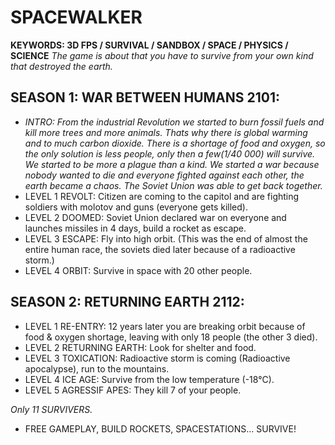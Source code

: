 # SPACEWALKER  
**KEYWORDS: 3D FPS / SURVIVAL / SANDBOX / SPACE / PHYSICS / SCIENCE** 
*The game is about that you have to survive from your own kind that destroyed the earth.*  

## SEASON 1: WAR BETWEEN HUMANS 2101:  
- *INTRO: From the industrial Revolution we started to burn fossil fuels and kill more trees and more animals. Thats why there is global warming and to much carbon dioxide.  There is a shortage of food and oxygen, so the only solution is less people, only then a few(1/40 000) will survive. We started to be more a plague than a kind.  We started a war because nobody wanted to die and everyone fighted against each other, the earth became a chaos. The Soviet Union was able to get back together.*  
- LEVEL 1 REVOLT: Citizen are coming to the capitol and are fighting soldiers with molotov and guns (everyone gets killed).  
- LEVEL 2 DOOMED: Soviet Union declared war on everyone and launches missiles in 4 days, build a rocket as escape.  
- LEVEL 3 ESCAPE: Fly into high orbit. (This was the end of almost the entire human race, the soviets died later because of a radioactive storm.)  
- LEVEL 4 ORBIT: Survive in space with 20 other people.  
  
## SEASON 2: RETURNING EARTH 2112:  
  
- LEVEL 1 RE-ENTRY: 12 years later you are breaking orbit because of food & oxygen shortage, leaving with only 18 people (the other 3 died).  
- LEVEL 2 RETURNING EARTH: Look for shelter and food.  
- LEVEL 3 TOXICATION: Radioactive storm is coming (Radioactive apocalypse), run to the mountains.
- LEVEL 4 ICE AGE: Survive from the low temperature (-18°C).  
- LEVEL 5 AGRESSIF APES: They kill 7 of your people.  
  
*Only 11 SURVIVERS.*
- FREE GAMEPLAY, BUILD ROCKETS, SPACESTATIONS... SURVIVE!  

